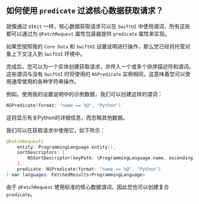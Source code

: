 如何使用 `predicate` 过滤核心数据获取请求？
---

就像通过 `UIKit` 一样，核心数据获取请求可以在 `SwiftUI` 中使用谓词，所有这些都可以通过为 `@FetchRequest` 属性包装器提供 `predicate` 属性来实现。

如果您按照我的 `Core Data` 和 `SwiftUI` 设置说明进行操作，那么您已经将托管对象上下文注入到 `SwiftUI` 环境中。

完成后，您可以为一个实体创建获取请求，并传入一个或多个排序描述符和谓词。 这些谓词与没有 `SwiftUI` 时将使用的 `NSPredicate` 实例相同，这意味着您可以使用通常使用的各种字符串操作。

例如，使用我的设置说明中的示例数据，我们可以创建这样的谓词：

```swift
NSPredicate(format: "name == %@", "Python")
```

这将显示有关Python的详细信息，而忽略其他数据。

我们可以在获取请求中使用它，如下所示：

```swift
@FetchRequest(
    entity: ProgrammingLanguage.entity(),
    sortDescriptors: [
        NSSortDescriptor(keyPath: \ProgrammingLanguage.name, ascending: true),
    ],
    predicate: NSPredicate(format: "name == %@", "Python")
) var languages: FetchedResults<ProgrammingLanguage>
```

由于 `@FetchRequest` 使用标准的核心数据谓词，因此您也可以创建复合 `predicate`。

